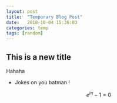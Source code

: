 ```yaml
---
layout: post
title:  "Temporary Blog Post"
date:   2018-10-04 15:36:03
categories: temp
tags: [random]
---
```




## This is a new title

Hahaha 

* Jokes on you batman !



$$ e^{i \pi} - 1 = 0 $$

